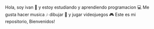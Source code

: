 Hola, soy ivan 👋
y estoy estudiando y aprendiendo programacion 💻
Me gusta hacer musica 🎶 dibujar 🎨 y jugar videojuegos 🎮
Este es mi repositorio,
Bienvenidos!
<!---
ivandlf/ivandlf is a ✨ special ✨ repository because its `README.md` (this file) appears on your GitHub profile.
You can click the Preview link to take a look at your changes.
--->
